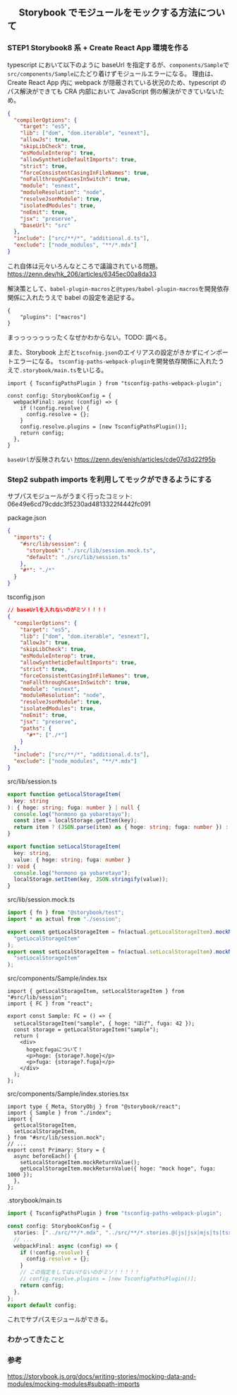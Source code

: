 ## 　 Storybook でモジュールをモックする方法について

### STEP1 Storybook8 系 + Create React App 環境を作る

typescript において以下のように baseUrl を指定するが、`components/Sample`で`src/components/Sample`にたどり着けずモジュールエラーになる。
理由は、Create React App 内に webpack が隠蔽されている状況のため、typescript のパス解決ができても CRA 内部において JavaScript 側の解決ができていないため。

```json
{
  "compilerOptions": {
    "target": "es5",
    "lib": ["dom", "dom.iterable", "esnext"],
    "allowJs": true,
    "skipLibCheck": true,
    "esModuleInterop": true,
    "allowSyntheticDefaultImports": true,
    "strict": true,
    "forceConsistentCasingInFileNames": true,
    "noFallthroughCasesInSwitch": true,
    "module": "esnext",
    "moduleResolution": "node",
    "resolveJsonModule": true,
    "isolatedModules": true,
    "noEmit": true,
    "jsx": "preserve",
    "baseUrl": "src"
  },
  "include": ["src/**/*", "additional.d.ts"],
  "exclude": ["node_modules", "**/*.mdx"]
}
```

これ自体は元々いろんなところで議論されている問題。
https://zenn.dev/hk_206/articles/6345ec00a8da33

解決策として、`babel-plugin-macros`と`@types/babel-plugin-macros`を開発依存関係に入れたうえで babel の設定を追記する。

```.babelrc
{
    "plugins": ["macros"]
}
```

まっっっっっっったくなぜかわからない。TODO: 調べる。

また、Storybook 上だと`tscofnig.json`のエイリアスの設定がきかずにインポートエラーになる。
`tsconfig-paths-webpack-plugin`を開発依存関係に入れたうえで`.storybook/main.ts`をいじる。

```.tsx
import { TsconfigPathsPlugin } from "tsconfig-paths-webpack-plugin";

const config: StorybookConfig = {
  webpackFinal: async (config) => {
    if (!config.resolve) {
      config.resolve = {};
    }
    config.resolve.plugins = [new TsconfigPathsPlugin()];
    return config;
  },
}
```

`baseUrl`が反映されない
https://zenn.dev/enish/articles/cde07d3d22f95b

### Step2 subpath imports を利用してモックができるようにする

サブパスモジュールがうまく行ったコミット: 06e49e6cd79cddc3f5230ad4813322f4442fc091

package.json

```json
{
  "imports": {
    "#src/lib/session": {
      "storybook": "./src/lib/session.mock.ts",
      "default": "./src/lib/session.ts"
    },
    "#*": "./*"
  }
}
```

tsconfig.json

```json
// baseUrlを入れないのがミソ！！！！
{
  "compilerOptions": {
    "target": "es5",
    "lib": ["dom", "dom.iterable", "esnext"],
    "allowJs": true,
    "skipLibCheck": true,
    "esModuleInterop": true,
    "allowSyntheticDefaultImports": true,
    "strict": true,
    "forceConsistentCasingInFileNames": true,
    "noFallthroughCasesInSwitch": true,
    "module": "esnext",
    "moduleResolution": "node",
    "resolveJsonModule": true,
    "isolatedModules": true,
    "noEmit": true,
    "jsx": "preserve",
    "paths": {
      "#*": ["./*"]
    }
  },
  "include": ["src/**/*", "additional.d.ts"],
  "exclude": ["node_modules", "**/*.mdx"]
}
```

src/lib/session.ts

```ts
export function getLocalStorageItem(
  key: string
): { hoge: string; fuga: number } | null {
  console.log("honmono ga yobaretayo");
  const item = localStorage.getItem(key);
  return item ? (JSON.parse(item) as { hoge: string; fuga: number }) : null;
}

export function setLocalStorageItem(
  key: string,
  value: { hoge: string; fuga: number }
): void {
  console.log("honmono ga yobaretayo");
  localStorage.setItem(key, JSON.stringify(value));
}
```

src/lib/session.mock.ts

```ts
import { fn } from "@storybook/test";
import * as actual from "./session";

export const getLocalStorageItem = fn(actual.getLocalStorageItem).mockName(
  "getLocalStorageItem"
);
export const setLocalStorageItem = fn(actual.setLocalStorageItem).mockName(
  "setLocalStorageItem"
);
```

src/components/Sample/index.tsx

```tsx
import { getLocalStorageItem, setLocalStorageItem } from "#src/lib/session";
import { FC } from "react";

export const Sample: FC = () => {
  setLocalStorageItem("sample", { hoge: "ほげ", fuga: 42 });
  const storage = getLocalStorageItem("sample");
  return (
    <div>
      hogeとfugaについて！
      <p>hoge: {storage?.hoge}</p>
      <p>fuga: {storage?.fuga}</p>
    </div>
  );
};
```

src/components/Sample/index.stories.tsx

```tsx
import type { Meta, StoryObj } from "@storybook/react";
import { Sample } from "./index";
import {
  getLocalStorageItem,
  setLocalStorageItem,
} from "#src/lib/session.mock";
// ...
export const Primary: Story = {
  async beforeEach() {
    setLocalStorageItem.mockReturnValue();
    getLocalStorageItem.mockReturnValue({ hoge: "mock hoge", fuga: 1000 });
  },
};
```

.storybook/main.ts

```ts
import { TsconfigPathsPlugin } from "tsconfig-paths-webpack-plugin";

const config: StorybookConfig = {
  stories: ["../src/**/*.mdx", "../src/**/*.stories.@(js|jsx|mjs|ts|tsx)"],
  // ...
  webpackFinal: async (config) => {
    if (!config.resolve) {
      config.resolve = {};
    }
    // この指定をしてはいけないのがミソ！！！！！
    // config.resolve.plugins = [new TsconfigPathsPlugin()];
    return config;
  },
};
export default config;
```

これでサブパスモジュールができる。

### わかってきたこと

### 参考

https://storybook.js.org/docs/writing-stories/mocking-data-and-modules/mocking-modules#subpath-imports
